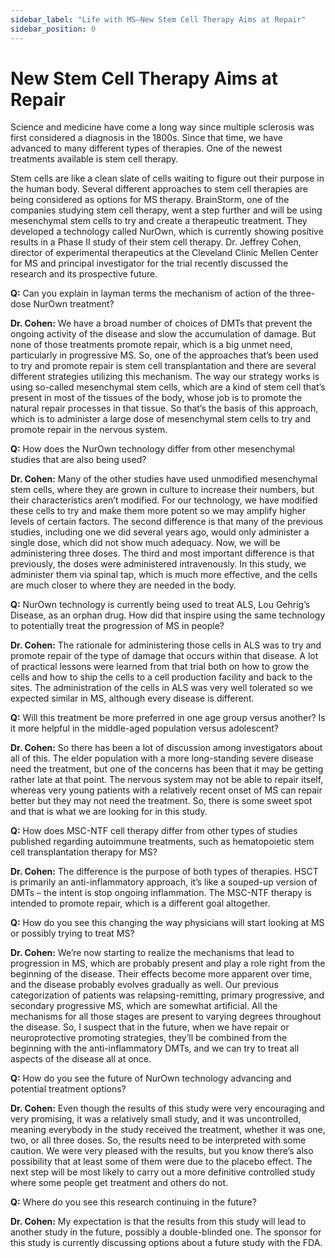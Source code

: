 ```yaml
---
sidebar_label: "Life with MS—New Stem Cell Therapy Aims at Repair"
sidebar_position: 0
---
```


# New Stem Cell Therapy Aims at Repair

Science and medicine have come a long way since multiple sclerosis was first considered a diagnosis in the 1800s. Since that time, we have advanced to many different types of therapies. One of the newest treatments available is stem cell therapy.

Stem cells are like a clean slate of cells waiting to figure out their purpose in the human body. Several different approaches to stem cell therapies are being considered as options for MS therapy. BrainStorm, one of the companies studying stem cell therapy, went a step further and will be using mesenchymal stem cells to try and create a therapeutic treatment. They developed a technology called NurOwn, which is currently showing positive results in a Phase II study of their stem cell therapy. Dr. Jeffrey Cohen, director of experimental therapeutics at the Cleveland Clinic Mellen Center for MS and principal investigator for the trial recently discussed the research and its prospective future.

**Q:** Can you explain in layman terms the mechanism of action of the three-dose NurOwn treatment?

**Dr. Cohen:** We have a broad number of choices of DMTs that prevent the ongoing activity of the disease and slow the accumulation of damage. But none of those treatments promote repair, which is a big unmet need, particularly in progressive MS. So, one of the approaches that’s been used to try and promote repair is stem cell transplantation and there are several different strategies utilizing this mechanism. The way our strategy works is using so-called mesenchymal stem cells, which are a kind of stem cell that’s present in most of the tissues of the body, whose job is to promote the natural repair processes in that tissue. So that’s the basis of this approach, which is to administer a large dose of mesenchymal stem cells to try and promote repair in the nervous system.

**Q:** How does the NurOwn technology differ from other mesenchymal studies that are also being used?

**Dr. Cohen:** Many of the other studies have used unmodified mesenchymal stem cells, where they are grown in culture to increase their numbers, but their characteristics aren’t modified. For our technology, we have modified these cells to try and make them more potent so we may amplify higher levels of certain factors. The second difference is that many of the previous studies, including one we did several years ago, would only administer a single dose, which did not show much adequacy. Now, we will be administering three doses. The third and most important difference is that previously, the doses were administered intravenously. In this study, we administer them via spinal tap, which is much more effective, and the cells are much closer to where they are needed in the body.

**Q:** NurOwn technology is currently being used to treat ALS, Lou Gehrig’s Disease, as an orphan drug. How did that inspire using the same technology to potentially treat the progression of MS in people?

**Dr. Cohen:** The rationale for administering those cells in ALS was to try and promote repair of the type of damage that occurs within that disease. A lot of practical lessons were learned from that trial both on how to grow the cells and how to ship the cells to a cell production facility and back to the sites. The administration of the cells in ALS was very well tolerated so we expected similar in MS, although every disease is different.

**Q:** Will this treatment be more preferred in one age group versus another? Is it more helpful in the middle-aged population versus adolescent?

**Dr. Cohen:** So there has been a lot of discussion among investigators about all of this. The elder population with a more long-standing severe disease need the treatment, but one of the concerns has been that it may be getting rather late at that point. The nervous system may not be able to repair itself, whereas very young patients with a relatively recent onset of MS can repair better but they may not need the treatment. So, there is some sweet spot and that is what we are looking for in this study.

**Q:** How does MSC-NTF cell therapy differ from other types of studies published regarding autoimmune treatments, such as hematopoietic stem cell transplantation therapy for MS?

**Dr. Cohen:** The difference is the purpose of both types of therapies. HSCT is primarily an anti-inflammatory approach, it’s like a souped-up version of DMTs – the intent is stop ongoing inflammation. The MSC-NTF therapy is intended to promote repair, which is a different goal altogether.

**Q:** How do you see this changing the way physicians will start looking at MS or possibly trying to treat MS?

**Dr. Cohen:** We’re now starting to realize the mechanisms that lead to progression in MS, which are probably present and play a role right from the beginning of the disease. Their effects become more apparent over time, and the disease probably evolves gradually as well. Our previous categorization of patients was relapsing-remitting, primary progressive, and secondary progressive MS, which are somewhat artificial. All the mechanisms for all those stages are present to varying degrees throughout the disease. So, I suspect that in the future, when we have repair or neuroprotective promoting strategies, they’ll be combined from the beginning with the anti-inflammatory DMTs, and we can try to treat all aspects of the disease all at once.

**Q:** How do you see the future of NurOwn technology advancing and potential treatment options?

**Dr. Cohen:** Even though the results of this study were very encouraging and very promising, it was a relatively small study, and it was uncontrolled, meaning everybody in the study received the treatment, whether it was one, two, or all three doses. So, the results need to be interpreted with some caution. We were very pleased with the results, but you know there’s also possibility that at least some of them were due to the placebo effect. The next step will be most likely to carry out a more definitive controlled study where some people get treatment and others do not.

**Q:** Where do you see this research continuing in the future?

**Dr. Cohen:** My expectation is that the results from this study will lead to another study in the future, possibly a double-blinded one. The sponsor for this study is currently discussing options about a future study with the FDA.

